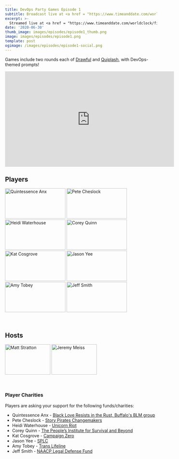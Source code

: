 ```yaml
---
title: DevOps Party Games Episode 1
subtitle: Broadcast live at <a href = "https://www.timeanddate.com/worldclock/fixedtime.html?msg=Irreverent+DevOps+Party+Games+Episode+1&iso=20200630T20&p1=64&ah=2" target = "_blank">Tuesday, June 30, 8 PM CT</a>
excerpt: >-
  Streamed live at <a href = "https://www.timeanddate.com/worldclock/fixedtime.html?msg=Irreverent+DevOps+Party+Games+Episode+1&iso=20200630T20&p1=64&ah=2" target = "_blank">8 PM CT</a><br> on Tuesday, June 30
date: '2020-06-30'
thumb_image: images/episodes/episode1_thumb.png
image: images/episodes/episode1.png
template: post
ogimage: /images/episodes/episode1-social.png
---
```

Games include two rounds each of [Drawful](https://www.jackboxgames.com/drawful-two/) and [Quiplash](https://www.jackboxgames.com/quiplash-two-interlashional/), with DevOps-themed prompts!

<iframe width="560" height="315" src="https://www.youtube.com/embed/ilWOLddZTBc" frameborder="0" allow="accelerometer; autoplay; encrypted-media; gyroscope; picture-in-picture" allowfullscreen></iframe>

## Players
<a href = "https://twitter.com/quintessenceanx" class = "player-episode-page" target = "_blank"><img src = "/images/players/quinn.png" alt="Quintessence Anx" width="200" height="100" class = "player-episode-page"></a>
<a href = "https://twitter.com/petecheslock" class = "player-episode-page" target = "_blank"><img src = "/images/players/cheslock.png" alt="Pete Cheslock" width="200" height="100" class = "player-episode-page"></a>
<a href = "https://twitter.com/wiredferret" class = "player-episode-page" target = "_blank"><img src = "/images/players/heidi.png" alt="Heidi Waterhouse" width="200" height="100" class = "player-episode-page"></a>
<a href = "https://twitter.com/quinnypig" class = "player-episode-page" target = "_blank"><img src = "/images/players/corey.png" alt="Corey Quinn" width="200" height="100" class = "player-episode-page"></a>
<a href = "https://twitter.com/Dixie3Flatline" class = "player-episode-page" target = "_blank"><img src = "/images/players/kat.png" alt="Kat Cosgrove" width="200" height="100" class = "player-episode-page"></a>
<a href = "https://twitter.com/gitbisect" class = "player-episode-page" target = "_blank"><img src = "/images/players/jason.png" alt="Jason Yee" width="200" height="100" class = "player-episode-page"></a>
<a href = "https://twitter.com/MissAmyTobey" class = "player-episode-page" target = "_blank"><img src = "/images/players/amytobey.png" alt="Amy Tobey" width="200" height="100" class = "player-episode-page"></a>
<a href = "https://twitter.com/DarkAndNerdy" class = "player-episode-page" target = "_blank"><img src = "/images/players/jeffsmith.png" alt="Jeff Smith" width="200" height="100" class = "player-episode-page"></a>

<br clear = "all">

## Hosts
<a href = "https://twitter.com/mattstratton" class = "player-episode-page" target = "_blank"><img src = "/images/hosts/matty.png" alt="Matt Stratton" width="150" height="100" class = "player-episode-page"></a>
<a href = "https://twitter.com/IAmJerdog" class = "player-episode-page" target = "_blank"><img src = "/images/hosts/jeremy.png" alt="Jeremy Meiss" width="150" height="100" class = "player-episode-page"></a>

<br clear = "all">

### Player Charities
Players are asking your support for the following funds/charities:

<ul>
  <li>
    Quintessence Anx - <a href = "https://donate.keela.co/black-love-resists-in-the-rust-just-resisting/default-donation-form-184" target = "_new">
      Black Love Resists in the Rust, Buffalo's BLM group
    </a>
  </li>
    <li>
    Pete Cheslock - <a href = "https://storypirateschangemakers.org/ target = "_new">
      Story Pirates Changemakers
    </a>
  </li>
    <li>
    Heidi Waterhouse - <a href = "https://unicornriot.ninja/donate/" target = "_new">
      Unicorn Riot
    </a>
  </li>
    <li>
    Corey Quinn - <a href = "https://www.pisab.org/we-are-undoing-racism/" target = "_new">
      The People’s Institute for Survival and Beyond
    </a>
  </li>
    <li>
    Kat Cosgrove - <a href = "https://www.joincampaignzero.org/" target = "_new">
      Campaign Zero
    </a>
  </li>
    <li>
    Jason Yee - <a href = "https://www.splcenter.org/" target = "_new">
      SPLC
    </a>
  </li>
    <li>
    Amy Tobey - <a href = "https://www.translifeline.org/" target = "_new">
      Trans Lifeline
    </a>
  </li>
    <li>
    Jeff Smith - <a href = "hhttps://org2.salsalabs.com/o/6857/p/salsa/donation/common/public/?donate_page_KEY=15780" target = "_new">
      NAACP Legal Defense Fund
    </a>
  </li>

</ul>
